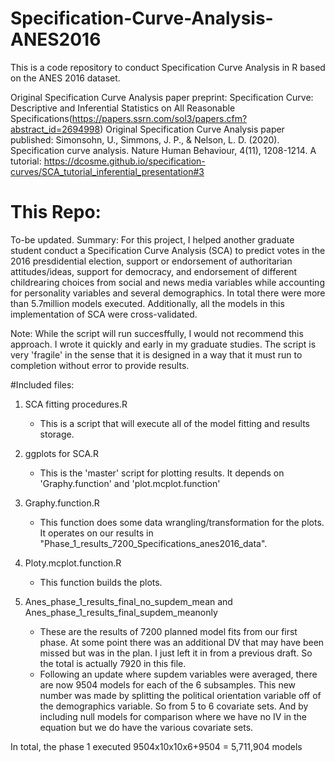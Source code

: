 # Specification-Curve-Analysis-ANES2016
This is a code repository to conduct Specification Curve Analysis in R based on the ANES 2016 dataset. 

Original Specification Curve Analysis paper preprint: Specification Curve: Descriptive and Inferential Statistics on All Reasonable Specifications(https://papers.ssrn.com/sol3/papers.cfm?abstract_id=2694998) 
Original Specification Curve Analysis paper published: Simonsohn, U., Simmons, J. P., & Nelson, L. D. (2020). Specification curve analysis. Nature Human Behaviour, 4(11), 1208-1214.
A tutorial: https://dcosme.github.io/specification-curves/SCA_tutorial_inferential_presentation#3

# This Repo: 
  To-be updated.  Summary: For this project, I helped another graduate student conduct a Specification Curve Analysis (SCA) to predict votes in the 2016 presdidential election, support or endorsement of authoritarian attitudes/ideas, support for democracy, and endorsement of different childrearing choices from social and news media variables while accounting for personality variables and several demographics. In total there were more than 5.7million models executed.  Additionally, all the models in this implementation of SCA were cross-validated. 

Note: While the script will run succesffully, I would not recommend this approach. I wrote it quickly and early in my graduate studies.  The script is very 'fragile' in the sense that it is designed in a way that it must run to completion without error to provide results. 

#Included files: 
1. SCA fitting procedures.R 
	- This is a script that will execute all of the model fitting and results storage.
2. ggplots for SCA.R
	- This is the 'master' script for plotting results. It depends on 'Graphy.function' and 'plot.mcplot.function' 

3. Graphy.function.R
	- This function does some data wrangling/transformation for the plots.  It operates on our results in "Phase_1_results_7200_Specifications_anes2016_data".

4. Ploty.mcplot.function.R
	- This function builds the plots.  

5. Anes_phase_1_results_final_no_supdem_mean and Anes_phase_1_results_final_supdem_meanonly
	- These are the results of 7200 planned model fits from our first phase. At some point there was an additional DV that may have been missed but was in the plan.  I just left it in from a previous draft. So the total is actually 7920 in this file.  
	- Following an update where supdem variables were averaged, there are now 9504 models for each of the 6 subsamples. This new number was made by splitting the political orientation variable off of the demographics variable.  So from 5 to 6 covariate sets.  And by including null models for comparison where we have no IV in the equation but we do have the various covariate sets. 

In total, the phase 1 executed 9504x10x10x6+9504 = 5,711,904 models 
